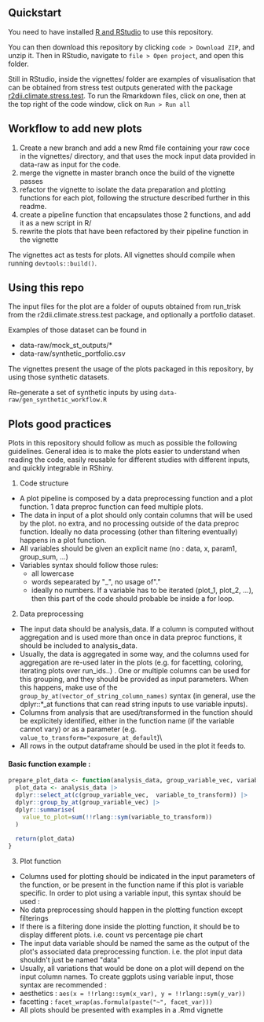 ## Quickstart

You need to have installed [R and RStudio](https://posit.co/download/rstudio-desktop/)  to use this repository.

You can then download this repository by clicking `code > Download ZIP`, and unzip it. Then in RStudio, navigate to `file > Open project`, and open this folder.

Still in RStudio, inside the vignettes/ folder are examples of visualisation that can be obtained from stress test outputs generated with the package [r2dii.climate.stress.test](https://github.com/2DegreesInvesting/r2dii.climate.stress.test). To run the Rmarkdown files, click on one, then at the top right of the code window, click on `Run > Run all`

## Workflow to add new plots 

1. Create a new branch and add a new Rmd file containing your raw coce in the vignettes/ directory, and that uses the mock input data provided in data-raw as input for the code.
2. merge the vignette in master branch once the build of the vignette passes
3. refactor the vignette to isolate the data preparation and plotting functions for each plot, following the structure described further in this readme.
4. create a pipeline function that encapsulates those 2 functions, and add it as a new script in R/
5. rewrite the plots that have been refactored by their pipeline function in the vignette 

The vignettes act as tests for plots. All vignettes should compile when running `devtools::build()`.

## Using this repo

The input files for the plot are a folder of ouputs obtained from run_trisk from the r2dii.climate.stress.test package, and optionally a portfolio dataset.

Examples of those dataset can be found in 
- data-raw/mock_st_outputs/*
- data-raw/synthetic_portfolio.csv

The vignettes present the usage of the plots packaged in this repository, by using those synthetic datasets.

Re-generate a set of synthetic inputs by using `data-raw/gen_synthetic_workflow.R`


## Plots good practices

Plots in this repository should follow as much as possible the following guidelines. General idea is to make the plots easier to understand when reading the code, easily reusable for different studies with different inputs, and quickly integrable in RShiny.

1.  Code structure

-   A plot pipeline is composed by a data preprocessing function and a plot function. 1 data preproc function can feed multiple plots.
-   The data in input of a plot should only contain columns that will be used by the plot. no extra, and no processing outside of the data preproc function. Ideally no data processing (other than filtering eventually) happens in a plot function.
-   All variables should be given an explicit name (no : data, x, param1, group_sum, ...)
-   Variables syntax should follow those rules:
    -   all lowercase
    -   words sepearated by "\_", no usage of"."
    -   ideally no numbers. If a variable has to be iterated (plot_1, plot_2, ...), then this part of the code should probable be inside a for loop.

2.  Data preprocessing

-   The input data should be analysis_data. If a column is computed without aggregation and is used more than once in data preproc functions, it should be included to analysis_data.
-   Usually, the data is aggregated in some way, and the columns used for aggregation are re-used later in the plots (e.g. for facetting, coloring, iterating plots over run_ids..) . One or multiple columns can be used for this grouping, and they should be provided as input parameters. When this happens, make use of the `group_by_at(vector_of_string_column_names)` syntax (in general, use the dplyr::\*\_at functions that can read string inputs to use variable inputs).
-   Columns from analysis that are used/transformed in the function should be explicitely identified, either in the function name (if the variable cannot vary) or as a parameter (e.g. `value_to_transform="exposure_at_default`)\
-   All rows in the output dataframe should be used in the plot it feeds to.

#### Basic function example :

``` r
prepare_plot_data <- function(analysis_data, group_variable_vec, variable_to_transform){
  plot_data <- analysis_data |>
  dplyr::select_at(c(group_variable_vec,  variable_to_transform)) |>
  dplyr::group_by_at(group_variable_vec) |>
  dplyr::summarise(
    value_to_plot=sum(!!rlang::sym(variable_to_transform))
  )
  
  return(plot_data)
}
```

3.  Plot function

-   Columns used for plotting should be indicated in the input parameters of the function, or be present in the function name if this plot is variable specific. In order to plot using a variable input, this syntax should be used :
-   No data preprocessing should happen in the plotting function except filterings
-   If there is a filtering done inside the plotting function, it should be to display different plots. i.e. count vs percentage pie chart
-   The input data variable should be named the same as the output of the plot's associated data preprocessing function. i.e. the plot input data shouldn't just be named "data"
-   Usually, all variations that would be done on a plot will depend on the input column names. To create ggplots using variable input, those syntax are recommended :
-   aesthetics : `aes(x = !!rlang::sym(x_var), y = !!rlang::sym(y_var))`
-   facetting : `facet_wrap(as.formula(paste("~", facet_var)))`
-   All plots should be presented with examples in a .Rmd vignette
